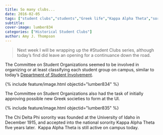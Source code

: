 ```yaml
---
title: So many clubs...
date: 2016-02-05
tags: ["student clubs","students","Greek life","Kappa Alpha Theta","sororities"]
subtitle: 
cover-image: lumber834
categories: ["Historical Student Clubs"]
author: Amy J. Thompson
---
```


>Next week I will be wrapping up the #Student Clubs series, although today’s find did leave an opening for a continuance down the road. 

The Committee on Student Organizations seemed to be involved in organizing or at least classifying each student group on campus, similar to today’s [Department of Student Involvement](http://www.uidaho.edu/current-students/department-of-student-involvement).

{% include feature/image.html objectid="lumber834" %}

The Committee on Student Organizations also had the task of initially approving possible new Greek societies to form at the UI.

{% include feature/image.html objectid="lumber835" %}

The Chi Delta Phi sorority was founded at the University of Idaho in December 1915, and accepted into the national sorority Kappa Alpha Theta five years later.  Kappa Alpha Theta is still active on campus today.